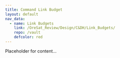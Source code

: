 ```yaml
---
title: Command Link Budget
layout: default
nav_data:
  - name: Link Budgets
    link: /OreSat_Review/Design/C&DH/Link_Budgets/
    repo: /vault
    defcolor: red
---
```



Placeholder for content...
